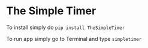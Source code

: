 # The Simple Timer

To install simply do
`pip install TheSimpleTimer`

To run app simply go to Terminal and type
`simpletimer` 
